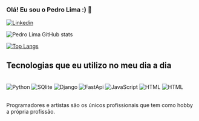 
### Olá! Eu sou o Pedro Lima :) 🤠

[![Linkedin](https://img.shields.io/badge/LinkedIn-0077B5?style=for-the-badge&logo=linkedin&logoColor=white)](https://www.linkedin.com/in/pedro-lima-513363211/)

![Pedro Lima GitHub stats](https://github-readme-stats.vercel.app/api?username=PedroLima09&show_icons=true&theme=transparent)

[![Top Langs](https://github-readme-stats.vercel.app/api/top-langs/?username=PedroLima09)](https://github.com/anuraghazra/github-readme-stats)

## Tecnologias que eu utilizo no meu dia a dia 

<div style="display: inline_block"><br/>
 <img align="center"alt="Python" src="https://img.shields.io/badge/Python-14354C?style=for-the-badge&logo=python&logoColor=white" />
 <img align="center"alt="SQlite" src="https://img.shields.io/badge/SQLite-07405E?style=for-the-badge&logo=sqlite&logoColor=white" />
 <img align="center"alt="Django" src="https://img.shields.io/badge/Django-092E20?style=for-the-badge&logo=django&logoColor=white" />
 <img align="center"alt="FastApi" src="https://img.shields.io/badge/fastapi-109989?style=for-the-badge&logo=FASTAPI&logoColor=white" />
 <img align="center"alt="JavaScript" src="https://img.shields.io/badge/JavaScript-323330?style=for-the-badge&logo=javascript&logoColor=F7DF1E" />
 <img align="center"alt="HTML" src="https://img.shields.io/badge/HTML5-E34F26?style=for-the-badge&logo=html5&logoColor=white"/>
 <img align="center"alt="HTML" src="https://img.shields.io/badge/CSS3-1572B6?style=for-the-badge&logo=css3&logoColor=white"/>
 

</div><br/>

Programadores e artistas são os únicos profissionais que tem como hobby a própria profissão.
